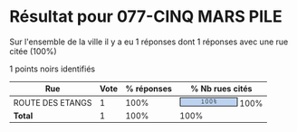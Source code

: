 # Résultat pour 077-CINQ MARS PILE

Sur l'ensemble de la ville il y a eu 1 réponses dont 1 réponses avec une rue citée (100%)

1 points noirs identifiés

| Rue | Vote | % réponses | % Nb rues cités|
|-----|------|------------|----------------|
| ROUTE DES ETANGS | 1 | 100% | <img src="../../img/bar_100.gif" />&nbsp;100%|
| **Total** | 1 | 100% | 100%|
